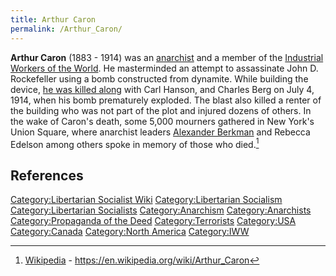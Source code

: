 ```yaml
---
title: Arthur Caron
permalink: /Arthur_Caron/
---
```


**Arthur Caron** (1883 - 1914) was an [anarchist](Anarchism "wikilink")
and a member of the [Industrial Workers of the
World](Industrial_Workers_of_the_World "wikilink"). He masterminded an
attempt to assassinate John D. Rockefeller using a bomb constructed from
dynamite. While building the device, [he was killed
along](Lexington_Avenue_Explosion "wikilink") with Carl Hanson, and
Charles Berg on July 4, 1914, when his bomb prematurely exploded. The
blast also killed a renter of the building who was not part of the plot
and injured dozens of others. In the wake of Caron's death, some 5,000
mourners gathered in New York's Union Square, where anarchist leaders
[Alexander Berkman](Alexander_Berkman "wikilink") and Rebecca Edelson
among others spoke in memory of those who died.[^1]

## References

<references />

[Category:Libertarian Socialist
Wiki](Category:Libertarian_Socialist_Wiki "wikilink")
[Category:Libertarian
Socialism](Category:Libertarian_Socialism "wikilink")
[Category:Libertarian
Socialists](Category:Libertarian_Socialists "wikilink")
[Category:Anarchism](Category:Anarchism "wikilink")
[Category:Anarchists](Category:Anarchists "wikilink")
[Category:Propaganda of the
Deed](Category:Propaganda_of_the_Deed "wikilink")
[Category:Terrorists](Category:Terrorists "wikilink")
[Category:USA](Category:USA "wikilink")
[Category:Canada](Category:Canada "wikilink") [Category:North
America](Category:North_America "wikilink")
[Category:IWW](Category:IWW "wikilink")

[^1]: [Wikipedia](Wikipedia "wikilink") -
    <https://en.wikipedia.org/wiki/Arthur_Caron>